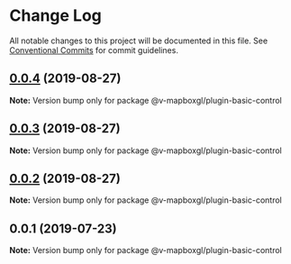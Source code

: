 # Change Log

All notable changes to this project will be documented in this file.
See [Conventional Commits](https://conventionalcommits.org) for commit guidelines.

## [0.0.4](https://github.com/reno-xjb/v-mapboxgl/compare/@v-mapboxgl/plugin-basic-control@0.0.3...@v-mapboxgl/plugin-basic-control@0.0.4) (2019-08-27)

**Note:** Version bump only for package @v-mapboxgl/plugin-basic-control





## [0.0.3](https://github.com/reno-xjb/v-mapboxgl/compare/@v-mapboxgl/plugin-basic-control@0.0.2...@v-mapboxgl/plugin-basic-control@0.0.3) (2019-08-27)

**Note:** Version bump only for package @v-mapboxgl/plugin-basic-control





## [0.0.2](https://github.com/reno-xjb/v-mapboxgl/compare/@v-mapboxgl/plugin-basic-control@0.0.1...@v-mapboxgl/plugin-basic-control@0.0.2) (2019-08-27)

**Note:** Version bump only for package @v-mapboxgl/plugin-basic-control





## 0.0.1 (2019-07-23)

**Note:** Version bump only for package @v-mapboxgl/plugin-basic-control

